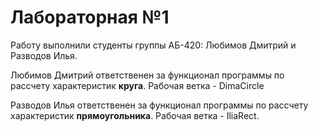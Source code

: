 # Лабораторная №1

Работу выполнили студенты группы АБ-420: Любимов Дмитрий и Разводов Илья.

Любимов Дмитрий ответственен за функционал программы по рассчету характеристик **круга**. Рабочая ветка - DimaCircle

Разводов Илья ответственен за функционал программы по рассчету характеристик **прямоугольника**. Рабочая ветка - IliaRect.
